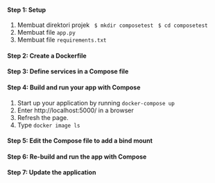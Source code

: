 #### Step 1: Setup
1. Membuat direktori projek
	``` $ mkdir composetest```
	``` $ cd composetest```
	[](https://github.com/Tyassasmita/tekn-cloud-computing/blob/master/minggu-08/l1.jpg)
2. Membuat file ```app.py```
[](https://github.com/Tyassasmita/tekn-cloud-computing/blob/master/minggu-08/l2.jpg)
3. Membuat file ```requirements.txt```
[](https://github.com/Tyassasmita/tekn-cloud-computing/blob/master/minggu-08/l3.jpg)
#### Step 2: Create a Dockerfile
#### Step 3: Define services in a Compose file
#### Step 4: Build and run your app with Compose
1. Start up your application by running ```docker-compose up```
2. Enter http://localhost:5000/ in a browser
3. Refresh the page.
4. Type ```docker image ls```
#### Step 5: Edit the Compose file to add a bind mount
#### Step 6: Re-build and run the app with Compose
#### Step 7: Update the application